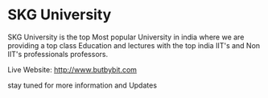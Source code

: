 # SKG University

SKG University is the top Most popular University in india where we are providing a top class Education and lectures with the top india IIT's and Non IIT's professionals professors.

Live Website: http://www.butbybit.com

stay tuned for more information and Updates
